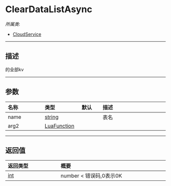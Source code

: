 # ClearDataListAsync

*所属类*:
* [CloudService](/Api/Classes/Service/CloudService.md)
------------------------------------------------------------------------------------------
## 描述

的全部kv

------------------------------------------------------------------------------------------
## 参数

|<div style="width:100px">名称</div>|<div style="width:100px">类型</div>|<div style="width:50px">默认</div>|<div style="width:350px">描述</div>|
|:---|:---|:---|:---|
|name|[string](/Api/DataType/String.md)||表名|
|arg2|[LuaFunction](/Api/Enums/LuaFunction.md)|||

------------------------------------------------------------------------------------------
## 返回值

|<div style="width:150px">返回类型</div>|<div style="width:520px">概要</div>|
|:---|:---|
|[int](/Api/DataType/Number.md)|number < 错误码,0表示0K|
